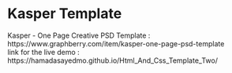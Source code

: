 # Kasper Template
<div>Kasper - One Page Creative PSD Template : https://www.graphberry.com/item/kasper-one-page-psd-template</div>
<div>link for the live demo : https://hamadasayedmo.github.io/Html_And_Css_Template_Two/ </div>

